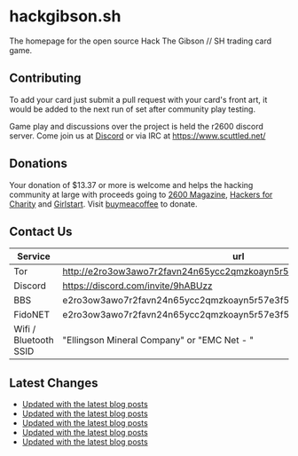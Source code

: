 # hackgibson.sh
The homepage for the open source Hack The Gibson // SH trading card game.


## Contributing

To add your card just submit a pull request with your card's front art, it would be added to the next run of set after community play testing.

Game play and discussions over the project is held the r2600 discord server. Come join us at [Discord](https://discord.com/invite/9hABUzz) or via IRC at https://www.scuttled.net/


## Donations

Your donation of $13.37 or more is welcome and helps the hacking community at large with proceeds going to [2600 Magazine](https://2600.com/), [Hackers for Charity](https://hackersforcharity.org) and [Girlstart](https://girlstart.org).  Visit [buymeacoffee](https://www.buymeacoffee.com/hackgibson.sh) to donate.


## Contact Us

Service | url
-|-
Tor | http://e2ro3ow3awo7r2favn24n65ycc2qmzkoayn5r57e3f56nvjwdcgg32ad.onion
Discord | https://discord.com/invite/9hABUzz
BBS | e2ro3ow3awo7r2favn24n65ycc2qmzkoayn5r57e3f56nvjwdcgg32ad.onion:23
FidoNET | e2ro3ow3awo7r2favn24n65ycc2qmzkoayn5r57e3f56nvjwdcgg32ad.onion:24554
Wifi / Bluetooth SSID | "Ellingson Mineral Company" or "EMC Net - <fidonet address>"

## Latest Changes
<!-- BLOG-POST-LIST:START -->
- [Updated with the latest blog posts](https://github.com/DFW2600/hackgibson.sh/commit/55125519d281f1fff50a75d0b4d785bd6ff26a34)
- [Updated with the latest blog posts](https://github.com/DFW2600/hackgibson.sh/commit/0369bcff14dafac40be4b4d3e5feeb581dca6dac)
- [Updated with the latest blog posts](https://github.com/DFW2600/hackgibson.sh/commit/d6b3354a699722469ed0b75c57a3e031768476dc)
- [Updated with the latest blog posts](https://github.com/DFW2600/hackgibson.sh/commit/b374aeda4cd1acdd8c1e58ab3b928e81423e4c1b)
- [Updated with the latest blog posts](https://github.com/DFW2600/hackgibson.sh/commit/2bf8eda491facbac03220750fd82e0f4edf222b5)
<!-- BLOG-POST-LIST:END -->
